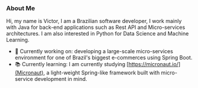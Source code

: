 ### About Me

Hi, my name is Victor, I am a Brazilian software developer, I work mainly with Java for back-end applications such as Rest API and Micro-services architectures.
I am also interested in Python for Data Science and Machine Learning.

- :wrench: Currently working on: developing a large-scale micro-services environment for one of Brazil's biggest e-commerces using Spring Boot.
- :books: Currently learning: I am currently studying [https://micronaut.io/](Micronaut), a light-weight Spring-like framework built with micro-service development in mind.

<!--
**victorgcapone/victorgcapone** is a ✨ _special_ ✨ repository because its `README.md` (this file) appears on your GitHub profile.

Here are some ideas to get you started:

- 🔭 I’m currently working on ...
- 🌱 I’m currently learning ...
- 👯 I’m looking to collaborate on ...
- 🤔 I’m looking for help with ...
- 💬 Ask me about ...
- 📫 How to reach me: ...
- 😄 Pronouns: ...
- ⚡ Fun fact: ...
-->
